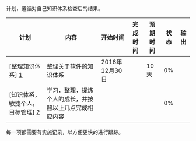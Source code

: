 计划，遵循对自己知识体系检查后的结果。

|计划|内容|开始时间|完成时间|预期时间|状态|输出|
|---|---|---|---|---|---|---|
| [整理知识体系] [1] |整理关于软件的知识体系|2016年12月30日||10天|0%||
| [知识体系，敏捷个人，目标管理] [2] |学习，整理，提炼个人的成长，并按照以上几点完成相应内容||||0%||

每一项都需要有实施记录，以方便更快的进行跟踪。

[1]: /学习与计划/计划/1.整理知识体系/README.md "整理知识体系"
[2]: /学习与计划/计划/2.知识体系，敏捷个人，目标管理/README.md "知识体系，敏捷个人，目标管理"